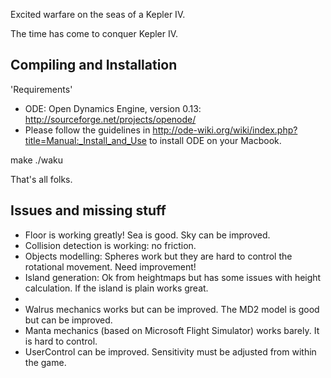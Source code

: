 Excited warfare on the seas of a Kepler IV.

The time has come to conquer Kepler IV.

Compiling and Installation
--------------------------

'Requirements'
* ODE: Open Dynamics Engine, version 0.13: http://sourceforge.net/projects/openode/
* Please follow the guidelines in http://ode-wiki.org/wiki/index.php?title=Manual:_Install_and_Use to install ODE on your Macbook.


 make
 ./waku

That's all folks.



Issues and missing stuff
------------------------

* Floor is working greatly!  Sea is good.  Sky can be improved.
* Collision detection is working:  no friction.
* Objects modelling:  Spheres work but they are hard to control the rotational movement.  Need improvement!
* Island generation: Ok from heightmaps but has some issues with height calculation.  If the island is plain works great.
*
* Walrus mechanics works but can be improved.  The MD2 model is good but can be improved.
* Manta mechanics (based on Microsoft Flight Simulator) works barely.  It is hard to control.
* UserControl can be improved.  Sensitivity must be adjusted from within the game.
